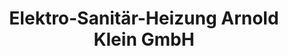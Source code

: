 ---
title: "Elektro-Sanitär-Heizung Arnold Klein GmbH"
url: /lohmar/elektro-sanitaer-heizung-arnold-klein-gmbh/
shop: Leerstehend
---